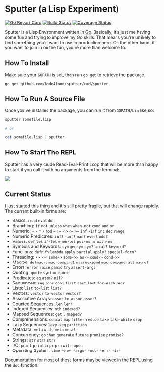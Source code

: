 # Sputter (a Lisp Experiment)
[![Go Report Card](https://goreportcard.com/badge/github.com/kode4food/sputter)](https://goreportcard.com/report/github.com/kode4food/sputter) [![Build Status](https://travis-ci.org/kode4food/sputter.svg?branch=master)](https://travis-ci.org/kode4food/sputter) [![Coverage Status](https://coveralls.io/repos/github/kode4food/sputter/badge.svg?branch=master)](https://coveralls.io/github/kode4food/sputter?branch=master)

Sputter is a Lisp Environment written in [Go](https://golang.org/).
Basically, it's just me having some fun and trying to improve my Go skills.
That means you're unlikely to find something you'd want to use in production
here. On the other hand, if you want to join in on the fun, you're more than
welcome to.

## How To Install
Make sure your `GOPATH` is set, then run `go get` to retrieve the package.

```bash
go get github.com/kode4food/sputter/cmd/sputter
```

## How To Run A Source File
Once you've installed the package, you can run it from `GOPATH/bin` like so:

```bash
sputter somefile.lisp

# or

cat somefile.lisp | sputter
```

## How To Start The REPL
Sputter has a very crude Read-Eval-Print Loop that will be more than happy
to start if you call it with no arguments from the terminal:

<img src="docs/img/repl.jpeg" />

## Current Status
I just started this thing and it's still pretty fragile, but that will
change rapidly. The current built-in forms are:

  * Basics: `read` `eval` `do`
  * Branching: `if` `not` `unless` `when` `when-not` `cond` `and` `or`
  * Numeric: `+` `-` `*` `/` `mod` `=` `!=` `<` `>` `<=` `>=` `inf` `-inf` `inc` `dec` `range`
  * Numeric Predicates: `inf?` `-inf?` `nan?` `even?` `odd?`
  * Values: `def` `let` `if-let` `when-let` `put-ns` `ns` `with-ns`
  * Symbols and Keywords: `sym` `gensym` `sym?` `local?` `keyword?`
  * Functions: `defn` `fn` `lambda` `apply` `partial` `apply?` `special-form?`
  * Threading: `->` `->>` `some->` `some->>` `as->` `cond->` `cond->>`
  * Macros: `defmacro` `macroexpand1` `macroexpand` `macroexpand-all` `macro?`
  * Errors: `error` `raise` `panic` `try` `assert-args`
  * Quoting: `quote` `syntax-quote`
  * Predicates: `eq` `atom?` `nil?`
  * Sequences: `seq` `cons` `conj` `first` `rest` `last` `for-each` `seq?`
  * Lists: `list` `to-list` `list?`
  * Vectors: `vector` `to-vector` `vector?`
  * Associative Arrays: `assoc` `to-assoc` `assoc?`
  * Counted Sequences: `len` `len?`
  * Indexed Sequences: `nth` `indexed?`
  * Mapped Sequences: `get` `.` `mapped?`
  * Comprehensions: `concat` `map` `filter` `reduce` `take` `take-while` `drop`
  * Lazy Sequences: `lazy-seq` `partition`
  * Metadata: `meta` `with-meta` `meta?`
  * Concurrency: `go` `chan` `generate` `future` `promise` `promise?`
  * Strings: `str` `str!` `str?`
  * I/O: `print` `println` `pr` `prn` `with-open`
  * Operating System: `time` `*env*` `*args*` `*out*` `*err*` `*in*`

Documentation for most of these forms may be viewed in the REPL using the
`doc` function.
